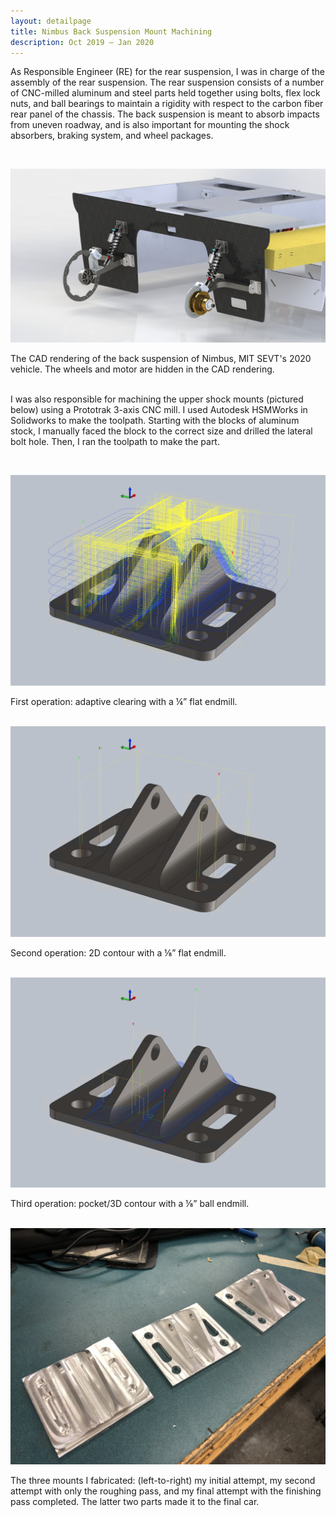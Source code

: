```yaml
---
layout: detailpage
title: Nimbus Back Suspension Mount Machining
description: Oct 2019 — Jan 2020
---
```


As Responsible Engineer (RE) for the rear suspension, I was in charge of the assembly of the rear suspension. The rear suspension consists of a number of CNC-milled aluminum and steel parts held together using bolts, flex lock nuts, and ball bearings to maintain a rigidity with respect to the carbon fiber rear panel of the chassis. The back suspension is meant to absorb impacts from uneven roadway, and is also important for mounting the shock absorbers, braking system, and wheel packages.

<br>

![](/assets/images/portfolio/nimbusbacksus_cad.jpg)
<div class="caption">The CAD rendering of the back suspension of Nimbus, MIT SEVT's 2020 vehicle. The wheels and motor are hidden in the CAD rendering.</div>

<br>

I was also responsible for machining the upper shock mounts (pictured below) using a Prototrak 3-axis CNC mill. I used Autodesk HSMWorks in Solidworks to make the toolpath. Starting with the blocks of aluminum stock, I manually faced the block to the correct size and drilled the lateral bolt hole. Then, I ran the toolpath to make the part.

<br>

![](/assets/images/portfolio/nimbusbacksus_tp1.png)
<div class="caption">First operation: adaptive clearing with a ¼” flat endmill.</div>

<br>

![](/assets/images/portfolio/nimbusbacksus_tp2.png)
<div class="caption">Second operation: 2D contour with a ⅛” flat endmill.</div>

<br>

![](/assets/images/portfolio/nimbusbacksus_tp3.png)
<div class="caption">Third operation: pocket/3D contour with a ⅛” ball endmill.</div>

<br>

![](/assets/images/portfolio/nimbusbacksus.jpg)
<div class="caption">The three mounts I fabricated: (left-to-right) my initial attempt, my second attempt with only the roughing pass, and my final attempt with the finishing pass completed. The latter two parts made it to the final car.</div>
